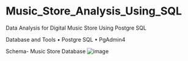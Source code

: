 # Music_Store_Analysis_Using_SQL
Data Analysis for Digital Music Store Using Postgre SQL

Database and Tools 
•	Postgre SQL
•	PgAdmin4

 Schema- Music Store Database
![image](https://github.com/TejaswiniWakchaure/Music-_Store_Analysis_Using_SQL/assets/143220017/6c3243f4-b8d6-4245-9fd1-356ff2cb0eed)



